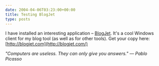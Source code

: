 ```yaml
---
date: 2004-04-06T03:23:00+00:00
title: Testing BlogJet
type: posts
---
```

I have installed an interesting application &#8211; [BlogJet](http://blogjet.com/). It's a cool Windows client for my blog tool (as well as for other tools). Get your copy here: [http://blogjet.com](http://blogjet.com/)

_"Computers are useless. They can only give you answers." &#8212; Pablo Picasso_
